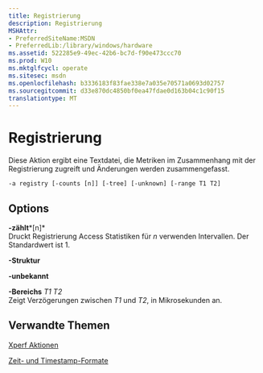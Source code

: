 ```yaml
---
title: Registrierung
description: Registrierung
MSHAttr:
- PreferredSiteName:MSDN
- PreferredLib:/library/windows/hardware
ms.assetid: 522285e9-49ec-42b6-bc7d-f90e473ccc70
ms.prod: W10
ms.mktglfcycl: operate
ms.sitesec: msdn
ms.openlocfilehash: b3336183f83fae338e7a035e70571a0693d02757
ms.sourcegitcommit: d33e870dc4850bf0ea47fdae0d163b04c1c90f15
translationtype: MT
---
```

# <a name="registry"></a>Registrierung


Diese Aktion ergibt eine Textdatei, die Metriken im Zusammenhang mit der Registrierung zugreift und Änderungen werden zusammengefasst.

``` syntax
-a registry [-counts [n]] [-tree] [-unknown] [-range T1 T2]
```

## <a name="options"></a>Options


<a href="" id="-counts-n-"></a>**-zählt***\[n\]*  
Druckt Registrierung Access Statistiken für *n* verwenden Intervallen. Der Standardwert ist 1.

<a href="" id="-tree"></a>**-Struktur**  

<a href="" id="-unknown"></a>**-unbekannt**  

<a href="" id="-ranget1-t2"></a>**-Bereichs** *T1 T2*  
Zeigt Verzögerungen zwischen *T1* und *T2*, in Mikrosekunden an.

## <a name="related-topics"></a>Verwandte Themen


[Xperf Aktionen](xperf-actions.md)

[Zeit- und Timestamp-Formate](time-and-timestamp-formats.md)

 

 







